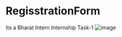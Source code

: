 # RegisstrationForm
Its a Bharat Intern Internship Task-1
![image](https://github.com/user-attachments/assets/914c53d4-cfe6-4fd8-b863-01991808e6f1)
